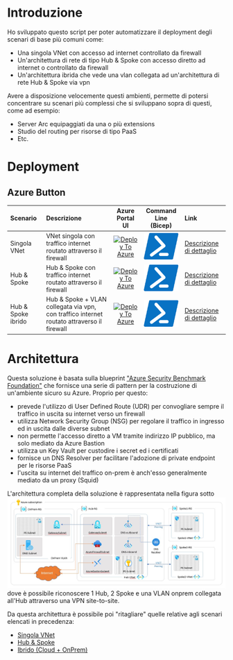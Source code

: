 # Introduzione
Ho sviluppato questo script per poter automatizzare il deployment degli scenari di base più comuni come:
- Una singola VNet con accesso ad internet controllato da firewall
- Un'architettura di rete di tipo Hub & Spoke con accesso diretto ad internet o controllato da firewall
- Un'architettura ibrida che vede una vlan collegata ad un'architettura di rete Hub & Spoke via vpn

Avere a disposizione velocemente questi ambienti, permette di potersi concentrare su scenari più complessi che si sviluppano sopra di questi, come ad esempio:
- Server Arc equipaggiati da una o più extensions 
- Studio del routing per risorse di tipo PaaS
- Etc.

# Deployment
## Azure Button

| Scenario | Descrizione | Azure Portal UI | Command Line (Bicep) | Link |
|:-------------------------|:-------------|:--------------------------:|:----------------------: |:------------- |
| Singola VNet | VNet singola con traffico internet routato attraverso il firewall  |[![Deploy To Azure](https://aka.ms/deploytoazurebutton)](https://portal.azure.com/#create/Microsoft.Template/uri/https%3A%2F%2Fraw.githubusercontent.com%2Fgderossilive%2FCoreInfra%2Fmaster%2FARM%2FSingolaVNet.json)| [![Powershell/Azure CLI](https://github.com/gderossilive/CoreInfra/blob/master/doc/powershell_small.png?raw=true)](https://github.com/gderossilive/CoreInfra/blob/master/doc/DeploySingolaVNet.md)| [Descrizione di dettaglio](https://github.com/gderossilive/CoreInfra/blob/master/doc/ArchSingolaVNet.md) |
| Hub & Spoke | Hub & Spoke con traffico internet routato attraverso il firewall |[![Deploy To Azure](https://aka.ms/deploytoazurebutton)](https://portal.azure.com/#create/Microsoft.Template/uri/https%3A%2F%2Fraw.githubusercontent.com%2Fgderossilive%2FCoreInfra%2Fmaster%2FARM%2FHubAndSpoke.json) | [![Powershell/Azure CLI](https://github.com/gderossilive/CoreInfra/blob/master/doc/powershell_small.png?raw=true)](https://github.com/gderossilive/CoreInfra/blob/master/doc/DeployHubAndSpoke.md)| [Descrizione di dettaglio](https://github.com/gderossilive/CoreInfra/blob/master/doc/ArchHubAndSpoke.md) |
| Hub & Spoke ibrido | Hub & Spoke + VLAN collegata via vpn, con traffico internet routato attraverso il firewall |[![Deploy To Azure](https://aka.ms/deploytoazurebutton)](https://portal.azure.com/#create/Microsoft.Template/uri/https%3A%2F%2Fraw.githubusercontent.com%2Fgderossilive%2FCoreInfra%2Fmaster%2FARM%2FHybrid.json)| [![Powershell/Azure CLI](https://github.com/gderossilive/CoreInfra/blob/master/doc/powershell_small.png?raw=true)](https://github.com/gderossilive/CoreInfra/blob/master/doc/DeployHybrid.md) | [Descrizione di dettaglio](https://github.com/gderossilive/CoreInfra/blob/master/doc/ArchHybrid.md) |

# Architettura
Questa soluzione è basata sulla blueprint ["Azure Security Benchmark Foundation"](https://learn.microsoft.com/en-us/azure/governance/blueprints/samples/azure-security-benchmark-foundation/) che fornisce una serie di pattern per la costruzione di un'ambiente sicuro su Azure. Proprio per questo:
- prevede l'utilizzo di User Defined Route (UDR) per convogliare sempre il traffico in uscita su internet verso un firewall
- utilizza Network Security Group (NSG) per regolare il traffico in ingresso ed in uscita dalle diverse subnet
- non permette l'accesso diretto a VM tramite indirizzo IP pubblico, ma solo mediato da Azure Bastion
- utilizza un Key Vault per custodire i secret ed i certificati
- fornisce un DNS Resolver per facilitare l'adozione di private endpoint per le risorse PaaS 
- l'uscita su internet del traffico on-prem è anch'esso generalmente mediato da un proxy (Squid)

L'architettura completa della soluzione è rappresentata nella figura sotto
![Architettura completa](https://raw.githubusercontent.com/gderossilive/CoreInfra/master/doc/Completa.jpg "Architettura Completa")
dove è possibile riconoscere 1 Hub, 2 Spoke e una VLAN onprem collegata all'Hub attraverso una VPN site-to-site.

Da questa architettura è possibile poi "ritagliare" quelle relative agli scenari elencati in precedenza:
- [Singola VNet](https://github.com/gderossilive/CoreInfra/blob/master/doc/SingolaVNet.md)
- [Hub & Spoke](https://github.com/gderossilive/CoreInfra/blob/master/doc/HubAndSpoke.md)
- [Ibrido (Cloud + OnPrem)](https://github.com/gderossilive/CoreInfra/blob/master/doc/Hybrid.md) 